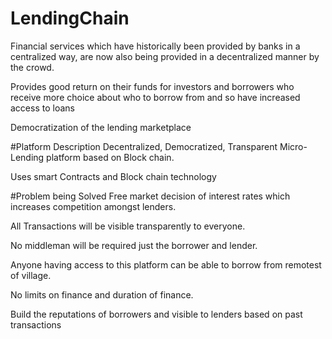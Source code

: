 # LendingChain

Financial services which have historically been provided by banks in a centralized way, are now also being provided in a decentralized manner by the crowd. 

Provides good return on their funds for investors  and borrowers who receive more choice about who to borrow from and so have increased access to loans 

Democratization of the lending marketplace

#Platform Description
Decentralized, Democratized, Transparent Micro-Lending platform based on Block chain.

Uses smart Contracts and Block chain technology

#Problem being Solved
Free market decision of interest rates which increases competition
amongst lenders.

All Transactions will be visible transparently to everyone.

 No middleman will be required just the borrower and lender.

 Anyone having access to this platform can be able to borrow from remotest of village.

 No limits on finance and duration of finance.

Build the reputations of borrowers and visible to lenders based on past transactions 
